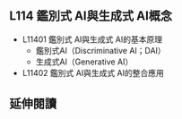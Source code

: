 ## L114 鑑別式 AI與生成式 AI概念
- L11401 鑑別式 AI與生成式 AI的基本原理
  - 鑑別式AI（Discriminative AI；DAI）
  - 生成式AI（Generative AI） 
- L11402 鑑別式 AI與生成式 AI的整合應用

## 延伸閱讀
